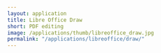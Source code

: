 ```yaml
---
layout: application
title: Libre Office Draw
short: PDF editing
image: /applications/thumb/libreoffice_draw.jpg
permalink: "/applications/libreoffice/draw/"
---
```


